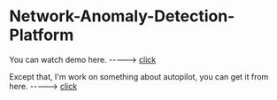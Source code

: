 # Network-Anomaly-Detection-Platform
You can watch demo here.  -----> [click](http://www.iqiyi.com/w_19s34sr395.html)

Except that, I'm work on something about autopilot, you can get it from here.  -----> [click](https://github.com/fyting/Autopilot-under-Simulator)
